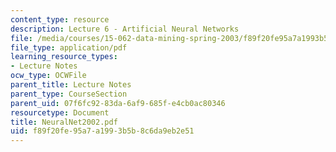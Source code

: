```yaml
---
content_type: resource
description: Lecture 6 - Artificial Neural Networks
file: /media/courses/15-062-data-mining-spring-2003/f89f20fe95a7a1993b5b8c6da9eb2e51_NeuralNet2002.pdf
file_type: application/pdf
learning_resource_types:
- Lecture Notes
ocw_type: OCWFile
parent_title: Lecture Notes
parent_type: CourseSection
parent_uid: 07f6fc92-83da-6af9-685f-e4cb0ac80346
resourcetype: Document
title: NeuralNet2002.pdf
uid: f89f20fe-95a7-a199-3b5b-8c6da9eb2e51
---
```

